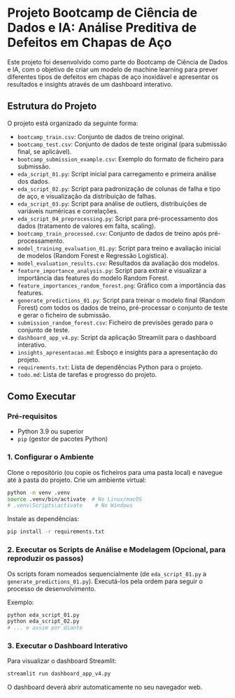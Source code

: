 # Projeto Bootcamp de Ciência de Dados e IA: Análise Preditiva de Defeitos em Chapas de Aço

Este projeto foi desenvolvido como parte do Bootcamp de Ciência de Dados e IA, com o objetivo de criar um modelo de machine learning para prever diferentes tipos de defeitos em chapas de aço inoxidável e apresentar os resultados e insights através de um dashboard interativo.

## Estrutura do Projeto

O projeto está organizado da seguinte forma:

- `bootcamp_train.csv`: Conjunto de dados de treino original.
- `bootcamp_test.csv`: Conjunto de dados de teste original (para submissão final, se aplicável).
- `bootcamp_submission_example.csv`: Exemplo do formato de ficheiro para submissão.
- `eda_script_01.py`: Script inicial para carregamento e primeira análise dos dados.
- `eda_script_02.py`: Script para padronização de colunas de falha e tipo de aço, e visualização da distribuição de falhas.
- `eda_script_03.py`: Script para análise de outliers, distribuições de variáveis numéricas e correlações.
- `eda_script_04_preprocessing.py`: Script para pré-processamento dos dados (tratamento de valores em falta, scaling).
- `bootcamp_train_processed.csv`: Conjunto de dados de treino após pré-processamento.
- `model_training_evaluation_01.py`: Script para treino e avaliação inicial de modelos (Random Forest e Regressão Logística).
- `model_evaluation_results.csv`: Resultados da avaliação dos modelos.
- `feature_importance_analysis.py`: Script para extrair e visualizar a importância das features do modelo Random Forest.
- `feature_importances_random_forest.png`: Gráfico com a importância das features.
- `generate_predictions_01.py`: Script para treinar o modelo final (Random Forest) com todos os dados de treino, pré-processar o conjunto de teste e gerar o ficheiro de submissão.
- `submission_random_forest.csv`: Ficheiro de previsões gerado para o conjunto de teste.
- `dashboard_app_v4.py`: Script da aplicação Streamlit para o dashboard interativo.
- `insights_apresentacao.md`: Esboço e insights para a apresentação do projeto.
- `requirements.txt`: Lista de dependências Python para o projeto.
- `todo.md`: Lista de tarefas e progresso do projeto.

## Como Executar

### Pré-requisitos

- Python 3.9 ou superior
- `pip` (gestor de pacotes Python)

### 1. Configurar o Ambiente

Clone o repositório (ou copie os ficheiros para uma pasta local) e navegue até à pasta do projeto.
Crie um ambiente virtual:

```bash
python -m venv .venv
source .venv/bin/activate  # No Linux/macOS
# .venv\Scripts\activate    # No Windows
```

Instale as dependências:

```bash
pip install -r requirements.txt
```

### 2. Executar os Scripts de Análise e Modelagem (Opcional, para reproduzir os passos)

Os scripts foram nomeados sequencialmente (de `eda_script_01.py` a `generate_predictions_01.py`). Executá-los pela ordem para seguir o processo de desenvolvimento.

Exemplo:

```bash
python eda_script_01.py
python eda_script_02.py
# ... e assim por diante
```

### 3. Executar o Dashboard Interativo

Para visualizar o dashboard Streamlit:

```bash
streamlit run dashboard_app_v4.py
```

O dashboard deverá abrir automaticamente no seu navegador web.
